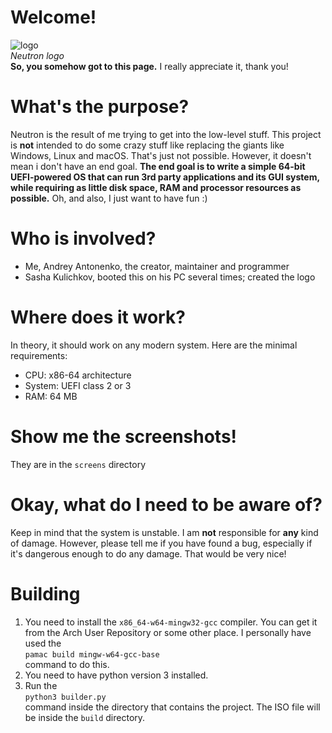 # Welcome!
![logo](https://github.com/portasynthinca3/neutron/blob/master/gfx/logo_cut.png "logo")\
*Neutron logo*\
**So, you somehow got to this page.** I really appreciate it, thank you!
# What's the purpose?
Neutron is the result of me trying to get into the low-level stuff.
This project is **not** intended to do some crazy stuff like replacing the giants like Windows, Linux and macOS. That's just not possible. However, it doesn't mean i don't have an end goal. **The end goal is to write a simple 64-bit UEFI-powered OS that can run 3rd party applications and its GUI system, while requiring as little disk space, RAM and processor resources as possible.** Oh, and also, I just want to have fun :)
# Who is involved?
* Me, Andrey Antonenko, the creator, maintainer and programmer
* Sasha Kulichkov, booted this on his PC several times; created the logo
# Where does it work?
In theory, it should work on any modern system. Here are the minimal requirements:
* CPU: x86-64 architecture
* System: UEFI class 2 or 3
* RAM: 64 MB
# Show me the screenshots!
They are in the `screens` directory
# Okay, what do I need to be aware of?
Keep in mind that the system is unstable. I am **not** responsible for **any** kind of damage.
However, please tell me if you have found a bug, especially if it's dangerous enough to do any damage. That would be very nice!
# Building
1. You need to install the `x86_64-w64-mingw32-gcc` compiler. You can get it from the Arch User Repository or
some other place. I personally have used the\
`pamac build mingw-w64-gcc-base`\
command to do this.
2. You need to have python version 3 installed.
3. Run the\
`python3 builder.py`\
command inside the directory that contains the project. The ISO file will be inside the `build` directory.